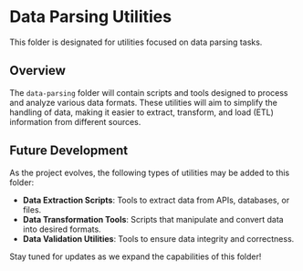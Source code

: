 # Data Parsing Utilities

This folder is designated for utilities focused on data parsing tasks. 

## Overview

The `data-parsing` folder will contain scripts and tools designed to process and analyze various data formats. These utilities will aim to simplify the handling of data, making it easier to extract, transform, and load (ETL) information from different sources.

## Future Development

As the project evolves, the following types of utilities may be added to this folder:

- **Data Extraction Scripts**: Tools to extract data from APIs, databases, or files.
- **Data Transformation Tools**: Scripts that manipulate and convert data into desired formats.
- **Data Validation Utilities**: Tools to ensure data integrity and correctness.

Stay tuned for updates as we expand the capabilities of this folder!
